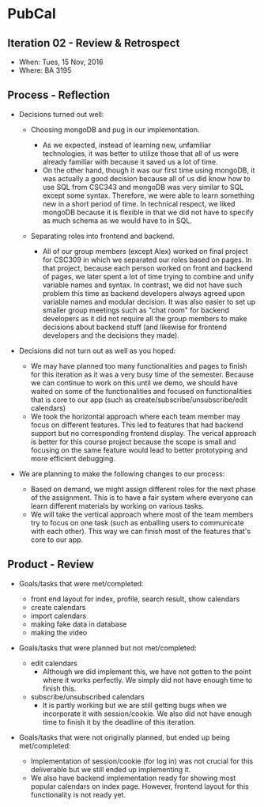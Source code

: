 # PubCal

## Iteration 02 - Review & Retrospect

 * When: Tues, 15 Nov, 2016
 * Where: BA 3195

## Process - Reflection

* Decisions turned out well:
    * Choosing mongoDB and pug in our implementation.
        * As we expected, instead of learning new, unfamiliar technologies, it was better to utilize those that 
          all of us were already familiar with because it saved us a lot of time. 
        * On the other hand, though it was our first time using mongoDB, it was actually a good decision because 
          all of us did know how to use SQL from CSC343 and mongoDB was very similar to SQL except some syntax.
          Therefore, we were able to learn something new in a short period of time. In technical respect, we liked
          mongoDB because it is flexible in that we did not have to specify as much schema as we would have to in SQL.

    * Separating roles into frontend and backend.
        * All of our group members (except Alex) worked on final project for CSC309 in which we separated our roles based on pages.
          In that project, because each person worked on front and backend of pages, we later spent a lot of time trying to combine and 
          unify variable names and syntax. In contrast, we did not have such problem this time as backend developers always agreed upon 
          variable names and modular decision. It was also easier to set up smaller group meetings such as "chat room" for backend developers
          as it did not require all the group members to make decisions about backend stuff (and likewise for frontend developers and the
          decisions they made).


* Decisions did not turn out as well as you hoped:
   * We may have planned too many functionalities and pages to finish for this iteration as it was a very busy time of 
       the semester. Because we can continue to work on this until we demo, we should have waited on some of the functionalities
       and focused on functionalities that is core to our app (such as create/subscribe/unsubscribe/edit calendars)
   * We took the horizontal approach where each team member may focus on different features. This led to features that had backend support but no corresponding frontend display. The verical approach is better for this course project because the scope is small and focusing on the same feature would lead to better prototyping and more efficient debugging.
   
* We are planning to make the following changes to our process:
   * Based on demand, we might assign different roles for the next phase of the assignment. This is to have a fair system where 
      everyone can learn different materials by working on various tasks.
   * We will take the vertical approach where most of the team members try to focus on one task (such as enballing users to communicate with each other). This way we can finish most of the features that's core to our app.


## Product - Review

* Goals/tasks that were met/completed:
    * front end layout for index, profile, search result, show calendars
    * create calendars
    * import calendars
    * making fake data in database
    * making the video

* Goals/tasks that were planned but not met/completed:
    * edit calendars
        * Although we did implement this, we have not gotten to the point where it works
          perfectly. We simply did not have enough time to finish this. 
    * subscribe/unsubscribed calendars 
        * It is partly working but we are still getting bugs when we incorporate it with session/cookie. We also
          did not have enough time to finish it by the deadline of this iteration.


* Goals/tasks that were not originally planned, but ended up being met/completed:
    * Implementation of session/cookie (for log in) was not crucial for this deliverable but we still ended up implementing it.
    * We also have backend implementation ready for showing most popular calendars on index page. However, frontend
      layout for this functionality is not ready yet.
    

